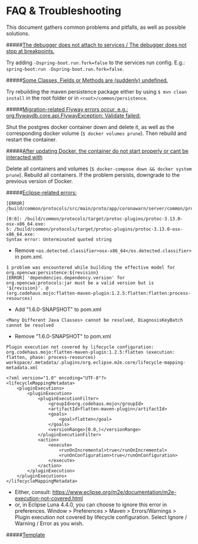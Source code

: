 # FAQ & Troubleshooting

This document gathers common problems and pitfalls, as well as possible solutions.

#####<u>The debugger does not attach to services / The debugger does not stop at breakpoints.</u>

Try adding `-Dspring-boot.run.fork=false` to the services run config. E.g.: `spring-boot:run -Dspring-boot.run.fork=false`.

#####<u>Some Classes, Fields or Methods are (suddenly) undefined.</u>

Try rebuilding the maven persistence package either by using ``$ mvn clean install`` in the root folder or in `<root>/common/persistence`.

#####<u>Migration-related Flyway errors occur, e.g.: org.flywaydb.core.api.FlywayException: Validate failed: </u>

Shut the postgres docker container down and delete it, as well as the corresponding docker volume (`$ docker volumes prune`).
Then rebuild and restart the container.

#####<u>After updating Docker, the container do not start properly or cant be interacted with</u>

Delete all containers and volumes (`$ docker-compose down && docker system prune`). Rebuild all containers. If the problem persists, downgrade to the previous version of Docker.

#####<u>Eclipse-related errors:</u>

```text
[ERROR] /build/common/protocols/src/main/proto/app/coronawarn/server/common/protocols/internal/risk_score_classification.proto `
[0:0]: /build/common/protocols/target/protoc-plugins/protoc-3.13.0-osx-x86_64.exe:
5: /build/common/protocols/target/protoc-plugins/protoc-3.13.0-osx-x86_64.exe:
Syntax error: Unterminated quoted string
```
* Remove `<os.detected.classifier>osx-x86_64</os.detected.classifier>` in pom.xml.

 ```text
1 problem was encountered while building the effective model for org.opencwa:persistence:${revision}
[ERROR] 'dependencies.dependency.version' for org.opencwa:protocols:jar must be a valid version but is '${revision}'. @
 (org.codehaus.mojo:flatten-maven-plugin:1.2.5:flatten:flatten:process-resources)
```
* Add "<revision>1.6.0-SNAPSHOT</revision>" to pom.xml

```text
<Many Different Java Classes> cannot be resolved, DiagnosisKeyBatch cannot be resolved
```
* Remove "<revision>1.6.0-SNAPSHOT</revision>" to pom.xml

```text
Plugin execution not covered by lifecycle configuration: org.codehaus.mojo:flatten-maven-plugin:1.2.5:flatten (execution: flatten, phase: process-resources)
workspace/.metadata/.plugins/org.eclipse.m2e.core/lifecycle-mapping-metadata.xml

<?xml version="1.0" encoding="UTF-8"?>
<lifecycleMappingMetadata>
	<pluginExecutions>
		<pluginExecution>
			<pluginExecutionFilter>
				<groupId>org.codehaus.mojo</groupId>
				<artifactId>flatten-maven-plugin</artifactId>
				<goals>
					<goal>flatten</goal>
				</goals>
				<versionRange>[0.0,)</versionRange>
			</pluginExecutionFilter>
			<action>
				<execute>
					<runOnIncremental>true</runOnIncremental>
					<runOnConfiguration>true</runOnConfiguration>
				</execute>
			</action>
		</pluginExecution>
	</pluginExecutions>
</lifecycleMappingMetadata>
```
* Either, consult: https://www.eclipse.org/m2e/documentation/m2e-execution-not-covered.html
* or, in Eclipse Luna 4.4.0, you can choose to ignore this error in preferences.
      Window > Preferences > Maven > Errors/Warnings > Plugin execution not covered by lifecycle configuration.
      Select Ignore / Warning / Error as you wish.

#####<u>Template</u>
